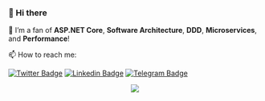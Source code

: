 ### 👋 Hi there 

💙 I’m a fan of **ASP.NET Core**, **Software Architecture**, **DDD**, **Microservices**, and **Performance**!

📫 How to reach me: 

[![Twitter Badge](https://img.shields.io/badge/-@mjebrahimi72-00acee?style=flat&logo=Twitter&logoColor=white)](https://twitter.com/intent/follow?screen_name=mjebrahimi72 "Follow on Twitter")
[![Linkedin Badge](https://img.shields.io/badge/-mjebrahimi-0072b1?style=flat&logo=Linkedin&logoColor=white)](https://www.linkedin.com/in/mjebrahimi/ "Connect on LinkedIn")
[![Telegram Badge](https://img.shields.io/badge/-mjebrahimi-grey?style=flat&logo=Telegram&logoColor=white)](https://t.me/mjebrahimi "Contact on Telegram")

<p align="center">
  <img src="https://github-readme-stats.vercel.app/api?username=mjebrahimi&show_icons=true&count_private=true&include_all_commits=true" />
</p>
